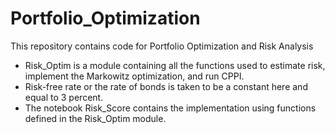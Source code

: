 # Portfolio_Optimization
This repository contains code for Portfolio Optimization and Risk Analysis
- Risk_Optim is a module containing all the functions used to estimate risk, implement the Markowitz optimization, and run CPPI.
- Risk-free rate or the rate of bonds is taken to be a constant here and equal to 3 percent.
- The notebook Risk_Score contains the implementation using functions defined in the Risk_Optim module.
